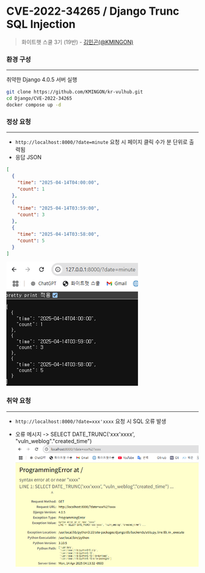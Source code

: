 # CVE-2022-34265 / Django Trunc SQL Injection

> 화이트햇 스쿨 3기 (19반) - [김민곤(@KMINGON)](https://github.com/KMINGON)



### 환경 구성
---
취약한 Django 4.0.5 서버 실행
```bash
git clone https://github.com/KMINGON/kr-vulhub.git
cd Django/CVE-2022-34265
docker compose up -d
```



### 정상 요청
---
- `http://localhost:8000/?date=minute` 요청 시 페이지 클릭 수가 분 단위로 출력됨
- 응답 JSON
```json
[
  {
    "time": "2025-04-14T04:00:00",
    "count": 1
  },
  {
    "time": "2025-04-14T03:59:00",
    "count": 3
  },
  {
    "time": "2025-04-14T03:58:00",
    "count": 5
  }
]
```
![image](./normal.png)
### 취약 요청
---
- `http://localhost:8000/?date=xxx'xxxx` 요청 시 SQL 오류 발생

- 오류 메시지
-> SELECT DATE_TRUNC('xxx'xxxx', "vuln_weblog"."created_time")
![image](./sqli-error.png)